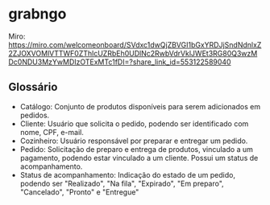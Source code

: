 # grabngo

Miro: https://miro.com/welcomeonboard/SVdxc1dwQjZBVGI1bGxYRDJjSndNdnlxZ2ZJOXVOMlVTTWF0ZThlcUZRbEh0UDlNc2RwbVdrVklJWEt3RG80Q3wzMDc0NDU3MzYwMDIzOTExMTc1fDI=?share_link_id=553122589040

## Glossário

- Catálogo: Conjunto de produtos disponíveis para serem adicionados em pedidos.
- Cliente: Usuário que solicita o pedido, podendo ser identificado com nome, CPF, e-mail.
- Cozinheiro: Usuário responsável por preparar e entregar um pedido.
- Pedido: Solicitação de preparo e entrega de produtos, vinculado a um pagamento, podendo estar vinculado a um cliente. Possui um status de acompanhamento.
- Status de acompanhamento: Indicação do estado de um pedido, podendo ser "Realizado", "Na fila", "Expirado", "Em preparo", "Cancelado", "Pronto" e "Entregue"
